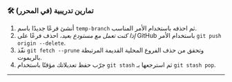 ### 🛠️ تمارين تدريبية (في المحرر)
1.  أنشئ فرعًا جديدًا باسم `temp-branch` ثم احذفه باستخدام الأمر المناسب.
2.  *إذا كنت تعمل مع مستودع بعيد،* احذف فرعًا على GitHub باستخدام الأمر `git push origin --delete`.
3.  نفّذ `git fetch --prune` وتحقق من حذف الفروع المحلية القديمة المرتبطة بالريموت.
4.  جرّب حفظ تعديلاتك مؤقتًا باستخدام `git stash` ثم استرجعها بـ `git stash pop`.

---